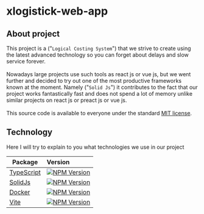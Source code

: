 # xlogistick-web-app

## About project

This project is a ("`Logical Costing System`") that we strive to create using the latest advanced technology so you can forget about delays and slow service forever.
<br>
<br>
Nowadays large projects use such tools as react js or vue js, but we went further and decided to try out one of the most productive frameworks known at the moment. Namely ("`Solid Js`") it contributes to the fact that our project works fantastically fast and does not spend a lot of memory unlike similar projects on react js or preact js or vue js.
<br>
<br>
This source code is available to everyone under the standard [MIT license](https://github.com/logisshtick/fnslc/blob/main/LICENSE).


## Technology

Here I will try to explain to you what technologies we use in our project


| Package                                         | Version  
| ----------------------------------------------- |  :--------------------------------------------------------------------------------------------------------------------------------
| [TypeScript](https://github.com/microsoft/TypeScript) | [![NPM Version](https://img.shields.io/npm/v/typescript.svg?style=for-the-badge)](https://www.npmjs.com/package/typescript)
| [SolidJs](https://github.com/solidjs/solid)     |  [![NPM Version](https://img.shields.io/npm/v/solid-js.svg?style=for-the-badge)](https://www.npmjs.com/package/solid-js)
| [Docker](https://github.com/docker)             | [![NPM Version](https://img.shields.io/aur/version/docker-desktop.svg?style=for-the-badge)](https://aur.archlinux.org/packages/docker-desktop)
| [Vite](https://github.com/vitejs/vite)          |  [![NPM Version](https://img.shields.io/npm/v/vite.svg?style=for-the-badge)](https://www.npmjs.com/package/vite)